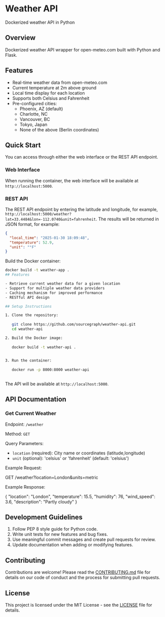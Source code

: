 # Weather API

Dockerized weather API in Python

## Overview

Dockerized weather API wrapper for open-meteo.com built with Python and Flask.

## Features

- Real-time weather data from open-meteo.com
- Current temperature at 2m above ground
- Local time display for each location
- Supports both Celsius and Fahrenheit
- Pre-configured cities:
  - Phoenix, AZ (default)
  - Charlotte, NC
  - Vancouver, BC
  - Tokyo, Japan
  - None of the above (Berlin coordinates)

## Quick Start
You can access through either the web interface or the REST API endpoint.

### Web Interface
When running the container, the web interface will be available at `http://localhost:5000`.

### REST API
The REST API endpoint by entering the latitude and longitude, for example, `http://localhost:5000/weather?lat=33.4484&lon=-112.0740&unit=fahrenheit`.
The results will be returned in JSON format, for example:
```json
{
  "local_time": "2025-01-30 18:09:48",
  "temperature": 52.9,
  "unit": "°F"
}
```

Build the Docker container:
```bash
docker build -t weather-app .
## Features

- Retrieve current weather data for a given location
- Support for multiple weather data providers
- Caching mechanism for improved performance
- RESTful API design

## Setup Instructions

1. Clone the repository:
   
   git clone https://github.com/sourcegraph/weather-api.git
   cd weather-api

2. Build the Docker image:
   
   docker build -t weather-api .
   

3. Run the container:
   
   docker run -p 8000:8000 weather-api
   
```

The API will be available at `http://localhost:5000`.

## API Documentation

### Get Current Weather

Endpoint: `/weather`

Method: `GET`

Query Parameters:
- `location` (required): City name or coordinates (latitude,longitude)
- `unit` (optional): 'celsius' or 'fahrenheit' (default: 'celsius')

Example Request:

GET /weather?location=London&units=metric


Example Response:

{
  "location": "London",
  "temperature": 15.5,
  "humidity": 76,
  "wind_speed": 3.6,
  "description": "Partly cloudy"
}


## Development Guidelines

1. Follow PEP 8 style guide for Python code.
2. Write unit tests for new features and bug fixes.
3. Use meaningful commit messages and create pull requests for review.
4. Update documentation when adding or modifying features.

## Contributing

Contributions are welcome! Please read the [CONTRIBUTING.md](CONTRIBUTING.md) file for details on our code of conduct and the process for submitting pull requests.

## License

This project is licensed under the MIT License - see the [LICENSE](LICENSE) file for details.
